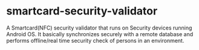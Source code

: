 # smartcard-security-validator
A Smartcard(NFC) security validator that runs on Security devices running Android OS. It basically synchronizes securely with a remote database and performs offline/real time security check of persons in an environment.
